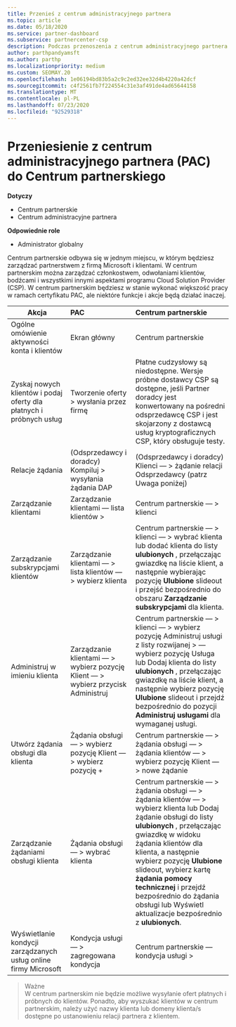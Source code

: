 ```yaml
---
title: Przenieś z centrum administracyjnego partnera
ms.topic: article
ms.date: 05/18/2020
ms.service: partner-dashboard
ms.subservice: partnercenter-csp
description: Podczas przenoszenia z centrum administracyjnego partnera (PAC) do Centrum partnerskiego, Dowiedz się, jak zarządzać członkostwem w programie CSP, oddziałami i zachętami klientów.
author: parthpandyamsft
ms.author: parthp
ms.localizationpriority: medium
ms.custom: SEOMAY.20
ms.openlocfilehash: 1e06194bd83b5a2c9c2ed32ee32d4b4220a42dcf
ms.sourcegitcommit: c4f2561fb7f224554c31e3af491de4ad65644158
ms.translationtype: MT
ms.contentlocale: pl-PL
ms.lasthandoff: 07/23/2020
ms.locfileid: "92529318"
---
```

# <a name="moving-from-partner-admin-center-pac-to-the-partner-center"></a>Przeniesienie z centrum administracyjnego partnera (PAC) do Centrum partnerskiego

**Dotyczy**
- Centrum partnerskie
- Centrum administracyjne partnera

**Odpowiednie role**
- Administrator globalny

Centrum partnerskie odbywa się w jednym miejscu, w którym będziesz zarządzać partnerstwem z firmą Microsoft i klientami. W centrum partnerskim można zarządzać członkostwem, odwołaniami klientów, bodźcami i wszystkimi innymi aspektami programu Cloud Solution Provider (CSP). W centrum partnerskim będziesz w stanie wykonać większość pracy w ramach certyfikatu PAC, ale niektóre funkcje i akcje będą działać inaczej.


|**Akcja**   |**PAC**   |**Centrum partnerskie**   |
|--------------|:--------------|:---------------|
|Ogólne omówienie aktywności konta i klientów|Ekran główny|Centrum partnerskie|
|Zyskaj nowych klientów i podaj oferty dla płatnych i próbnych usług|Tworzenie oferty > wysłania przez firmę|Płatne cudzysłowy są niedostępne. Wersje próbne dostawcy CSP są dostępne, jeśli Partner doradcy jest konwertowany na pośredni odsprzedawcę CSP i jest skojarzony z dostawcą usług kryptograficznych CSP, który obsługuje testy. |
|Relacje żądania|(Odsprzedawcy i doradcy) Kompiluj > wysyłania żądania DAP|(Odsprzedawcy i doradcy) Klienci — > żądanie relacji Odsprzedawcy (patrz Uwaga poniżej)|
|Zarządzanie klientami|Zarządzanie klientami — lista klientów >|Centrum partnerskie — > klienci|
|Zarządzanie subskrypcjami klientów|Zarządzanie klientami — > lista klientów — > wybierz klienta|Centrum partnerskie — > klienci — > wybrać klienta lub dodać klienta do listy **ulubionych** , przełączając gwiazdkę na liście klient, a następnie wybierając pozycję **Ulubione** slideout i przejść bezpośrednio do obszaru **Zarządzanie subskrypcjami** dla klienta.|
|Administruj w imieniu klienta|Zarządzanie klientami — > wybierz pozycję Klient — > wybierz przycisk Administruj|Centrum partnerskie — > klienci — > wybierz pozycję Administruj usługi z listy rozwijanej > — wybierz pozycję Usługa lub Dodaj klienta do listy **ulubionych** , przełączając gwiazdkę na liście klient, a następnie wybierz pozycję **Ulubione** slideout i przejdź bezpośrednio do pozycji **Administruj usługami** dla wymaganej usługi.|
|Utwórz żądania obsługi dla klienta|Żądania obsługi — > wybierz pozycję Klient — > wybierz pozycję + | Centrum partnerskie — > żądania obsługi — > żądania klientów — > wybierz pozycję Klient — > nowe żądanie|
|Zarządzanie żądaniami obsługi klienta| Żądania obsługi — > wybrać klienta|Centrum partnerskie — > żądania obsługi — > żądania klientów — > wybierz klienta lub Dodaj żądanie obsługi do listy **ulubionych** , przełączając gwiazdkę w widoku żądania klientów dla klienta, a następnie wybierz pozycję **Ulubione** slideout, wybierz kartę **żądania pomocy technicznej** i przejdź bezpośrednio do żądania obsługi lub Wyświetl aktualizacje bezpośrednio z **ulubionych**.|
|Wyświetlanie kondycji zarządzanych usług online firmy Microsoft|Kondycja usługi — > zagregowana kondycja|Centrum partnerskie — kondycja usługi >|

>Ważne<br>
W centrum partnerskim nie będzie możliwe wysyłanie ofert płatnych i próbnych do klientów. Ponadto, aby wyszukać klientów w centrum partnerskim, należy użyć nazwy klienta lub domeny klienta/s dostępne po ustanowieniu relacji partnera z klientem.
